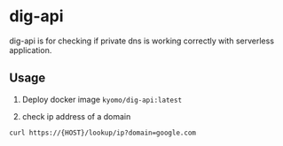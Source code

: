 # dig-api
dig-api is for checking if private dns is working correctly with serverless application.

## Usage
1. Deploy docker image `kyomo/dig-api:latest`

2. check ip address of a domain
```
curl https://{HOST}/lookup/ip?domain=google.com
```
